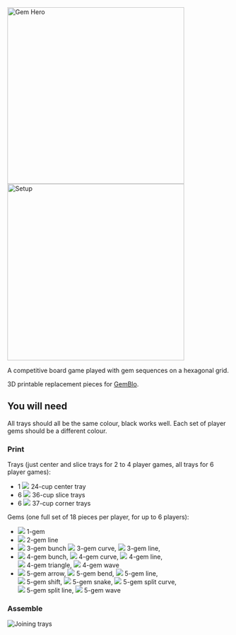 <img alt="Gem Hero" src="https://raw.githubusercontent.com/tasssinclair/gem-hero/master/logo.png" width="400" />

<img alt="Setup" src="https://raw.githubusercontent.com/tasssinclair/gem-hero/master/setup.png" width="400" />

A competitive board game played with gem sequences on a hexagonal grid.

3D printable replacement pieces for [GemBlo](http://boardgamez.co.kr/shop/goods/goods_view.php?goodsno=53&category=003010).

## You will need

All trays should all be the same colour, black works well. Each set of player gems should be a different colour.

### Print

Trays (just center and slice trays for 2 to 4 player games, all trays for 6 player games):
  - 1 <img src="https://raw.githubusercontent.com/tasssinclair/gem-hero/master/trays/24-cup-center-tray.png" /> 24-cup center tray
  - 6 <img src="https://raw.githubusercontent.com/tasssinclair/gem-hero/master/trays/36-cup-slice-tray.png" /> 36-cup slice trays
  - 6 <img src="https://raw.githubusercontent.com/tasssinclair/gem-hero/master/trays/37-cup-corner-tray.png" /> 37-cup corner trays

Gems (one full set of 18 pieces per player, for up to 6 players):
- <img src="https://raw.githubusercontent.com/tasssinclair/gem-hero/master/gems/1-gem.png" /> 1-gem
- <img src="https://raw.githubusercontent.com/tasssinclair/gem-hero/master/gems/2-gem-line.png" /> 2-gem line
- <img src="https://raw.githubusercontent.com/tasssinclair/gem-hero/master/gems/3-gem-bunch.png" /> 3-gem bunch
  <img src="https://raw.githubusercontent.com/tasssinclair/gem-hero/master/gems/3-gem-curve.png" /> 3-gem curve,
  <img src="https://raw.githubusercontent.com/tasssinclair/gem-hero/master/gems/3-gem-line.png" /> 3-gem line,
- <img src="https://raw.githubusercontent.com/tasssinclair/gem-hero/master/gems/4-gem-bunch.png" /> 4-gem bunch, 
  <img src="https://raw.githubusercontent.com/tasssinclair/gem-hero/master/gems/4-gem-curve.png" /> 4-gem curve, 
  <img src="https://raw.githubusercontent.com/tasssinclair/gem-hero/master/gems/4-gem-line.png" /> 4-gem line, 
  <br />
  <img src="https://raw.githubusercontent.com/tasssinclair/gem-hero/master/gems/4-gem-triangle.png" /> 4-gem triangle,
  <img src="https://raw.githubusercontent.com/tasssinclair/gem-hero/master/gems/4-gem-wave.png" /> 4-gem wave
- <img src="https://raw.githubusercontent.com/tasssinclair/gem-hero/master/gems/5-gem-arrow.png" /> 5-gem arrow,
  <img src="https://raw.githubusercontent.com/tasssinclair/gem-hero/master/gems/5-gem-bend.png" /> 5-gem bend,
  <img src="https://raw.githubusercontent.com/tasssinclair/gem-hero/master/gems/5-gem-line.png" /> 5-gem line,
  <br />
  <img src="https://raw.githubusercontent.com/tasssinclair/gem-hero/master/gems/5-gem-shift.png" /> 5-gem shift,
  <img src="https://raw.githubusercontent.com/tasssinclair/gem-hero/master/gems/5-gem-snake.png" /> 5-gem snake,
  <img src="https://raw.githubusercontent.com/tasssinclair/gem-hero/master/gems/5-gem-split-curve.png" /> 5-gem split curve,
  <br />
  <img src="https://raw.githubusercontent.com/tasssinclair/gem-hero/master/gems/5-gem-split-line.png" /> 5-gem split line,
  <img src="https://raw.githubusercontent.com/tasssinclair/gem-hero/master/gems/5-gem-wave.png" /> 5-gem wave

### Assemble 
  <img alt="Joining trays" src="https://raw.githubusercontent.com/tasssinclair/gem-hero/master/trays/joining-trays.png" /> 
